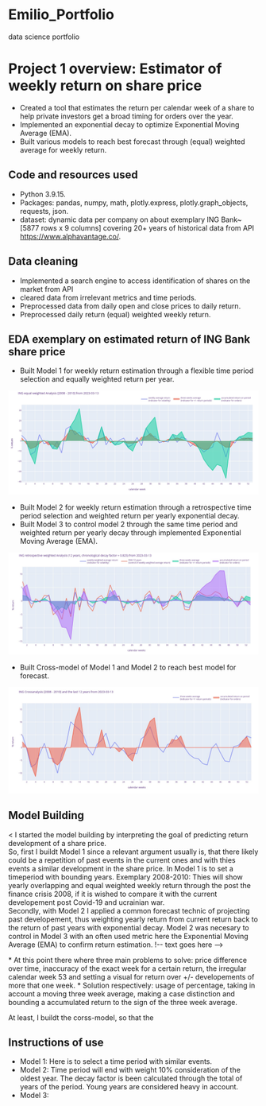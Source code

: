 # Emilio_Portfolio
data science portfolio
# Project 1 overview: Estimator of weekly return on share price
* Created a tool that estimates the return per calendar week of a share to help private investors get a broad timing for orders over the year.
* Implemented an exponential decay to optimize Exponential Moving Average (EMA).
* Built various models to reach best forecast through (equal) weighted average for weekly return.

## Code and resources used
* Python 3.9.15.
* Packages: pandas, numpy, math, plotly.express, plotly.graph_objects, requests, json.
* dataset: dynamic data per company on about exemplary ING Bank~[5877 rows x 9 columns] covering 20+ years of historical data from API https://www.alphavantage.co/.

## Data cleaning
* Implemented a search engine to access identification of shares on the market from API 
* cleared data from irrelevant metrics and time periods.
* Preprocessed data from daily open and close prices to daily return.
* Preprocessed daily return (equal) weighted weekly return.

## EDA exemplary on estimated return of ING Bank share price
* Built Model 1 for weekly return estimation through a flexible time period selection and equally weighted return per year.

![](/Images/INGreturnanalysis20082010.jpg)

* Built Model 2 for weekly return estimation through a retrospective time period selection and weighted return per yearly exponential decay.
* Built Model 3 to control model 2 through the same time period and weighted return per yearly decay through implemented Exponential Moving Average (EMA).

![](/Images/INGretrospectivereturnanalysis12years.jpg)

* Built Cross-model of Model 1 and Model 2 to reach best model for forecast.

![](/Images/INGreturncrossanalysis2008201012years.jpg)

## Model Building
<p class="text-justify">< I started the model building by interpreting the goal of predicting return development of a share price. <br>
So, first I buildt Model 1 since a relevant argument usually is, that there likely could be a repetition of past events in the current ones and with thies events a similar development in the share price. In Model 1 is to set a timeperiod with bounding years. Exemplary 2008-2010: Thies will show yearly overlapping and equal weighted weekly return through the post the finance crisis 2008, if it is wished to compare it with the current developement post Covid-19 and ucrainian war. <br>
Secondly, with Model 2 I applied a common forecast technic of projecting past developement, thus weighting yearly return from current return back to the return of past years with exponential decay. Model 2 was necesary to control in Model 3 with an often used metric here the Exponential Moving Average (EMA) to confirm return estimation. !-- text goes here --></p>
* At this point there where three main problems to solve: price difference over time, inaccuracy of the exact week for a certain return, the irregular calendar week 53 and setting a visual for return over +/- developements of more that one week.
* Solution respectively: usage of percentage, taking in account a moving three week average, making a case distinction and bounding a accumulated return to the sign of the three week average.

At least, I buildt the corss-model, so that the 
## Instructions of use
* Model 1: Here is to select a time period with similar events. 
* Model 2: Time period will end with weight 10% consideration of the oldest year. The decay factor is been calculated through the total of years of the period. Young years are considered heavy in account.
* Model 3: 
